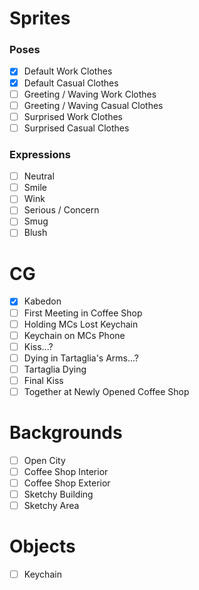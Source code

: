 # Sprites  
### Poses
- [x] Default Work Clothes  
- [x] Default Casual Clothes  
- [ ] Greeting / Waving Work Clothes
- [ ] Greeting / Waving Casual Clothes  
- [ ] Surprised Work Clothes  
- [ ] Surprised Casual Clothes  
  
### Expressions
- [ ] Neutral  
- [ ] Smile  
- [ ] Wink  
- [ ] Serious / Concern  
- [ ] Smug  
- [ ] Blush  

# CG  
- [x] Kabedon  
- [ ] First Meeting in Coffee Shop  
- [ ] Holding MCs Lost Keychain  
- [ ] Keychain on MCs Phone  
- [ ] Kiss...?  
- [ ] Dying in Tartaglia's Arms...?  
- [ ] Tartaglia Dying  
- [ ] Final Kiss  
- [ ] Together at Newly Opened Coffee Shop  

# Backgrounds  
- [ ] Open City  
- [ ] Coffee Shop Interior 
- [ ] Coffee Shop Exterior  
- [ ] Sketchy Building  
- [ ] Sketchy Area  

# Objects  
- [ ] Keychain
